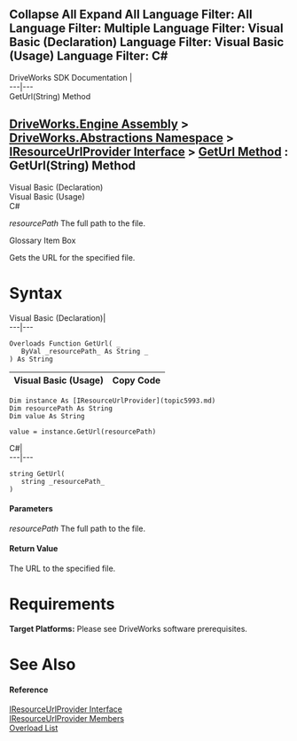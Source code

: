 Collapse All Expand All Language Filter: All  Language Filter: Multiple  Language Filter: Visual Basic (Declaration) Language Filter: Visual Basic (Usage) Language Filter: C#  
---  
DriveWorks SDK Documentation  |   
---|---  
GetUrl(String) Method   
  
[DriveWorks.Engine Assembly](topic2156.md) > [DriveWorks.Abstractions Namespace](topic5939.md) > [IResourceUrlProvider Interface](topic5993.md) > [GetUrl Method](topic5998.md) : GetUrl(String) Method  
---  
  
Visual Basic (Declaration)    
Visual Basic (Usage)    
C# 

_resourcePath_
    The full path to the file.

Glossary Item Box

Gets the URL for the specified file. 

# Syntax

Visual Basic (Declaration)|   
---|---  
      
    
    Overloads Function GetUrl( _
       ByVal _resourcePath_ As String _
    ) As String  
  
Visual Basic (Usage)| Copy Code  
---|---  
      
    
    Dim instance As [IResourceUrlProvider](topic5993.md)
    Dim resourcePath As String
    Dim value As String
     
    value = instance.GetUrl(resourcePath)  
  
C#|   
---|---  
      
    
    string GetUrl( 
       string _resourcePath_
    )  
  
#### Parameters

 _resourcePath_
    The full path to the file.

#### Return Value

The URL to the specified file.

# Requirements

**Target Platforms:** Please see DriveWorks software prerequisites.

# See Also

#### Reference

[IResourceUrlProvider Interface](topic5993.md)   
[IResourceUrlProvider Members](topic5994.md)   
[Overload List](topic5998.md)


